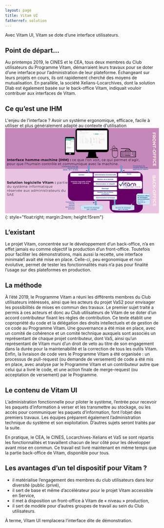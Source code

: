 ```yaml
---
layout: page
title: Vitam UI
fatherref: solution
---
```

Avec Vitam UI, Vitam se dote d’une interface utilisateurs.

## Point de départ…
Au printemps 2019, le CINES et le CEA, tous deux membres du Club utilisateurs du Programme Vitam, démarraient leurs travaux pour se doter d’une interface pour l’administration de leur plateforme. 
Échangeant sur leurs projets en cours, ils ont rapidement cherché des moyens de mutualisation. 
En parallèle, la société Xelians-Locarchives, dont la solution Dlab est également basée sur le back-office Vitam, indiquait vouloir contribuer aux interfaces de Vitam.

## Ce qu’est une IHM
L'enjeu de l’interface ? Avoir un système ergonomique, efficace, facile à utiliser et plus généralement adapté au contexte d'utilisation
![Quelques focus sur la V4](/public/images/vitam-ui_47872043.png){: style="float:right; margin:2rem; height:15rem"}


## L’existant
Le projet Vitam, concentrée sur le développement d’un back-office, n’a en effet jamais eu comme objectif la production d’un front-office. 
Toutefois pour faciliter les démonstrations, mais aussi la recette, une interface minimale1 avait été mise en place. 
Celle-ci, peu ergonomique et non évolutive, permet de tester les fonctionnalités mais n’a pas pour finalité l’usage sur des plateformes en production.

## La méthode
À l’été 2019, le Programme Vitam a réuni les différents membres du Club utilisateurs intéressés, ainsi que les acteurs du projet VaS2 pour envisager les possibilités de mises en commun des travaux. 
Le premier sujet traité a permis à ces acteurs et donc au Club utilisateurs de Vitam de se doter d’un accord contributeur fixant les règles de contribution. Ce texte établit une copropriété du code et la délégation des droits intellectuels et de gestion de ce code au Programme Vitam.
Une gouvernance a été mise en place, avec un comité de cohérence et un comité technique auxquels sont associés un représentant de chaque projet contributeur, dont VaS, ainsi qu’un représentant de Vitam muni d’un droit de veto au titre de son engagement dans la durée pour la maintenabilité et la correction de tous les outils Vitam.
Enfin, la livraison de code vers le Programme Vitam a été organisée : un processus de pull-request (ou demande de versement) de code a été mis en place, avec analyse par le Programme Vitam et un contributeur autre que celui qui a livré le code, et une action finale de merge-request (ou acceptation de versement) par le Programme.

## Le contenu de Vitam UI
L’administration fonctionnelle pour piloter le système, l’entrée pour recevoir les paquets d’information à verser et les transmettre au stockage, ou les accès pour communiquer les paquets d’information, font l’objet des premiers travaux. 
Les équipes préparent également l’administration technique du système et son exploitation. 
D’autres sujets seront traités par la suite.

En pratique, le CEA, le CINES, Locarchives-Xelians et VaS se sont répartis les fonctionnalités et travaillent chacun de leur côté pour les développer avant mise en commun. Ce travail est livré maintenant en même temps que la partie back-office de Vitam, disponible pour tous.

## Les avantages d’un tel dispositif pour Vitam ?
- il matérialise l’engagement des membres du club utilisateurs dans leur diversité (public /privé),
- il sert de base et même d’accélérateur pour le projet Vitam accessible en Service,
- il met à disposition un front-office à Vitam de « niveau » production,
- il sert de modèle pour d’autres groupes de travail au sein du Club utilisateurs.

À terme, Vitam UI remplacera l’interface dite de démonstration.
